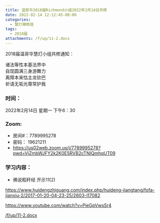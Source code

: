 ```yaml
---
title: 温哥华2018届Richmond小组2022年2月14日共修
date: 2022-02-14 12:12:45-08:00
categories:
  - 慧灯禅修班
tags:
  - 2018届
attachments: /f/up/11-2.docx
---
```

2018届温哥华慧灯小组共修通知：

诸法等性本基法界中\
自现圆满三身游舞力\
离障本来怙主龙钦巴\
祈请无垢光尊常护我  

### 时间：

2022年2月14日 星期一 下午6：30

### Zoom:

* 房间#：7789995278 
* 密码： 19621211
* <https://us02web.zoom.us/j/7789995278?pwd=VjZmbWJFY2k2K0E5RVB2cTNIQmhqUT09>

### 学习内容：

* 佛说稻秆经 开示11(2)

<https://www.huidengzhiguang.com/index.php/huideng-jiangtang/fofa-jianxiu-2/2017-01-20-04-23-25/2603-l17082>

<https://www.youtube.com/watch?v=PieGpVwsSr4>

[/f/up/11-2.docx](https://s3.ap-northeast-1.wasabisys.com/hdcx/hdv/f/up/11-2.docx)